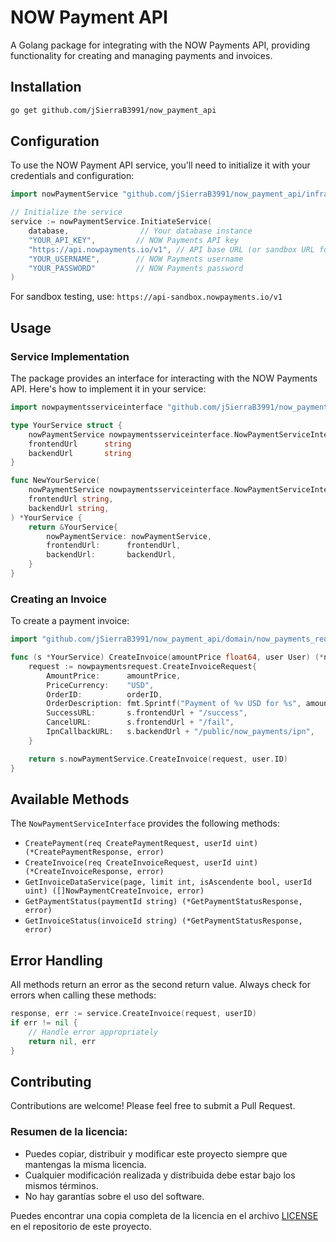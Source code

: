 # NOW Payment API

A Golang package for integrating with the NOW Payments API, providing functionality for creating and managing payments and invoices.

## Installation

```bash
go get github.com/jSierraB3991/now_payment_api
```

## Configuration

To use the NOW Payment API service, you'll need to initialize it with your credentials and configuration:

```go
import nowPaymentService "github.com/jSierraB3991/now_payment_api/infrastructure/now_payments_service"

// Initialize the service
service := nowPaymentService.InitiateService(
    database,                // Your database instance
    "YOUR_API_KEY",         // NOW Payments API key
    "https://api.nowpayments.io/v1", // API base URL (or sandbox URL for testing)
    "YOUR_USERNAME",        // NOW Payments username
    "YOUR_PASSWORD"         // NOW Payments password
)
```

For sandbox testing, use: `https://api-sandbox.nowpayments.io/v1`

## Usage

### Service Implementation

The package provides an interface for interacting with the NOW Payments API. Here's how to implement it in your service:

```go
import nowpaymentsserviceinterface "github.com/jSierraB3991/now_payment_api/domain/now_payments_service_interface"

type YourService struct {
    nowPaymentService nowpaymentsserviceinterface.NowPaymentServiceInterface
    frontendUrl      string
    backendUrl       string
}

func NewYourService(
    nowPaymentService nowpaymentsserviceinterface.NowPaymentServiceInterface,
    frontendUrl string,
    backendUrl string,
) *YourService {
    return &YourService{
        nowPaymentService: nowPaymentService,
        frontendUrl:      frontendUrl,
        backendUrl:       backendUrl,
    }
}
```

### Creating an Invoice

To create a payment invoice:

```go
import "github.com/jSierraB3991/now_payment_api/domain/now_payments_request"

func (s *YourService) CreateInvoice(amountPrice float64, user User) (*nowpaymentsresponse.CreateInvoiceResponse, error) {
    request := nowpaymentsrequest.CreateInvoiceRequest{
        AmountPrice:      amountPrice,
        PriceCurrency:    "USD",
        OrderID:          orderID,
        OrderDescription: fmt.Sprintf("Payment of %v USD for %s", amountPrice, user.Email),
        SuccessURL:       s.frontendUrl + "/success",
        CancelURL:        s.frontendUrl + "/fail",
        IpnCallbackURL:   s.backendUrl + "/public/now_payments/ipn",
    }

    return s.nowPaymentService.CreateInvoice(request, user.ID)
}
```

## Available Methods

The `NowPaymentServiceInterface` provides the following methods:

- `CreatePayment(req CreatePaymentRequest, userId uint) (*CreatePaymentResponse, error)`
- `CreateInvoice(req CreateInvoiceRequest, userId uint) (*CreateInvoiceResponse, error)`
- `GetInvoiceDataService(page, limit int, isAscendente bool, userId uint) ([]NowPaymentCreateInvoice, error)`
- `GetPaymentStatus(paymentId string) (*GetPaymentStatusResponse, error)`
- `GetInvoiceStatus(invoiceId string) (*GetPaymentStatusResponse, error)`

## Error Handling

All methods return an error as the second return value. Always check for errors when calling these methods:

```go
response, err := service.CreateInvoice(request, userID)
if err != nil {
    // Handle error appropriately
    return nil, err
}
```

## Contributing

Contributions are welcome! Please feel free to submit a Pull Request.

### Resumen de la licencia:

- Puedes copiar, distribuir y modificar este proyecto siempre que mantengas la misma licencia.
- Cualquier modificación realizada y distribuida debe estar bajo los mismos términos.
- No hay garantías sobre el uso del software.

Puedes encontrar una copia completa de la licencia en el archivo [LICENSE](./LICENSE) en el repositorio de este proyecto.
